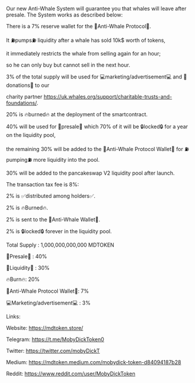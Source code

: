 Our new Anti-Whale System will guarantee you that whales will leave after presale. The System works as described below:

There is a 7% reserve wallet for the 🐳Anti-Whale Protocol🐳.

It ⛽️pumps⛽️ liquidity after a whale has sold 10k$ worth of tokens,

it immediately restricts the whale from selling again for an hour;

so he can only buy but cannot sell in the next hour.


3% of the total supply will be used for 💻marketing/advertisement💻 and 💌donations💌 to our

charity partner https://uk.whales.org/support/charitable-trusts-and-foundations/.


20% is 🔥burned🔥 at the deployment of the smartcontract.


40% will be used for 🛒presale🛒 which 70% of it will be 🔒locked🔒 for a year on the liquidity pool,

the remaining 30% will be added to the 🐳Anti-Whale Protocol Wallet🐳 for ⛽️pumping⛽️ more liquidity into the pool.


30% will be added to the pancakeswap V2 liquidity pool after launch.


The transaction tax fee is 8%:

2% is ✅distributed among holders✅.

2% is 🔥Burned🔥.

2% is sent to the 🐳Anti-Whale Wallet🐳.

2% is 🔒locked🔒 forever in the liquidity pool.


Total Supply : 1,000,000,000,000 MDTOKEN

🛒Presale🛒 : 40%

🚰Liquidity🚰 : 30%

🔥Burn🔥: 20%

🐳Anti-Whale Protocol Wallet🐳: 7%

💻Marketing/advertisement💻 : 3%



Links:


Website: https://mdtoken.store/

Telegram: https://t.me/MobyDickToken0

Twitter: https://twitter.com/mobyDickT

Medium: https://mdtoken.medium.com/mobydick-token-d84094187b28

Reddit: https://www.reddit.com/user/MobyDickToken
